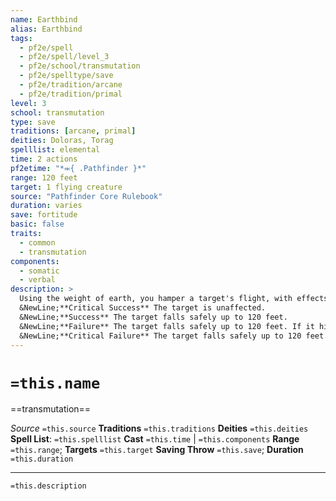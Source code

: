 ```yaml
---
name: Earthbind
alias: Earthbind
tags:
  - pf2e/spell
  - pf2e/spell/level_3
  - pf2e/school/transmutation
  - pf2e/spelltype/save
  - pf2e/tradition/arcane
  - pf2e/tradition/primal
level: 3
school: transmutation
type: save
traditions: [arcane, primal]
deities: Doloras, Torag
spelllist: elemental
time: 2 actions
pf2etime: "*⬺{ .Pathfinder }*"
range: 120 feet
target: 1 flying creature
source: "Pathfinder Core Rulebook"
duration: varies
save: fortitude
basic: false
traits:
  - common
  - transmutation
components:
  - somatic
  - verbal
description: >
  Using the weight of earth, you hamper a target's flight, with effects based on its Fortitude save. If the creature reaches the ground safely, it doesn't take falling damage.
  &NewLine;**Critical Success** The target is unaffected.
  &NewLine;**Success** The target falls safely up to 120 feet.
  &NewLine;**Failure** The target falls safely up to 120 feet. If it hits the ground, it can't Fly, levitate, or otherwise leave the ground for 1 round.
  &NewLine;**Critical Failure** The target falls safely up to 120 feet. If it hits the ground, it can't Fly, levitate, or otherwise leave the ground for 1 minute.
---
```

# `=this.name`
==transmutation==

*Source* `=this.source`
**Traditions** `=this.traditions`
**Deities** `=this.deities`
**Spell List**: `=this.spelllist`
**Cast** `=this.time` | `=this.components`
**Range** `=this.range`; **Targets** `=this.target`
**Saving Throw** `=this.save`; **Duration** `=this.duration`

***
`=this.description`